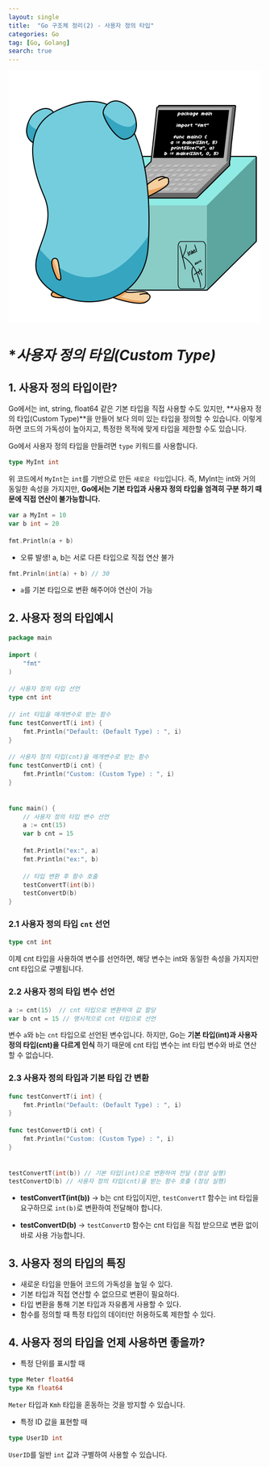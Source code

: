 ```yaml
---
layout: single
title:  "Go 구조체 정리(2) - 사용자 정의 타입"
categories: Go
tag: [Go, Golang]
search: true
---
```

![go-icon](/assets/images/golang.gif)

# **사용자 정의 타입(Custom Type)*

## **1. 사용자 정의 타입이란?** 

Go에서는 int, string, float64 같은 기본 타입을 직접 사용할 수도 있지만, **사용자 정의 타입(Custom Type)**을 만들어 보다 의미 있는 타입을 정의할 수 있습니다.
이렇게 하면 코드의 가독성이 높아지고, 특정한 목적에 맞게 타입을 제한할 수도 있습니다.

Go에서 사용자 정의 타입을 만들려면 `type` 키워드를 사용합니다.

```go 
type MyInt int 
```
위 코드에서 `MyInt`는 `int`를 기반으로 만든 `새로운 타입`입니다.
즉, MyInt는 int와 거의 동일한 속성을 가지지만, **Go에서는 기본 타입과 사용자 정의 타입을 엄격히 구분 하기 때문에 직접 연산이 불가능합니다.**

```go
var a MyInt = 10 
var b int = 20 

fmt.Println(a + b)
```
- 오류 발생! a, b는 서로 다른 타입으로 직접 연산 불가 

```go 
fmt.Prinln(int(a) + b) // 30 
```
- `a`를 기본 타입으로 변환 해주어야 연산이 가능 

## **2. 사용자 정의 타입예시** 

```go 
package main

import (
	"fmt"
)

// 사용자 정의 타입 선언
type cnt int 

// int 타입을 매개변수로 받는 함수
func testConvertT(i int) {
	fmt.Println("Default: (Default Type) : ", i)
}

// 사용자 정의 타입(cnt)을 매개변수로 받는 함수
func testConvertD(i cnt) {
	fmt.Println("Custom: (Custom Type) : ", i)
}


func main() {
	// 사용자 정의 타입 변수 선언
	a := cnt(15)  
	var b cnt = 15 

	fmt.Println("ex:", a)
	fmt.Println("ex:", b)

	// 타입 변환 후 함수 호출
	testConvertT(int(b)) 
	testConvertD(b) 
}
```
### **2.1 사용자 정의 타입 `cnt` 선언**
```go
type cnt int 
```

이제 cnt 타입을 사용하여 변수를 선언하면, 해당 변수는 int와 동일한 속성을 가지지만 cnt 타입으로 구별됩니다.

### **2.2 사용자 정의 타입 변수 선언**
```go
a := cnt(15)  // cnt 타입으로 변환하여 값 할당
var b cnt = 15 // 명시적으로 cnt 타입으로 선언
``` 

변수 `a`와 `b`는 `cnt` 타입으로 선언된 변수입니다.
하지만, Go는 **기본 타입(int)과 사용자 정의 타입(cnt)을 다르게 인식** 하기 때문에 cnt 타입 변수는 int 타입 변수와 바로 연산할 수 없습니다.

### **2.3 사용자 정의 타입과 기본 타입 간 변환**
```go
func testConvertT(i int) {
	fmt.Println("Default: (Default Type) : ", i)
}

func testConvertD(i cnt) {
	fmt.Println("Custom: (Custom Type) : ", i)
}


testConvertT(int(b)) // 기본 타입(int)으로 변환하여 전달 (정상 실행)
testConvertD(b) // 사용자 정의 타입(cnt)을 받는 함수 호출 (정상 실행)
```
- **testConvertT(int(b))**
→ b는 cnt 타입이지만, `testConvertT` 함수는 int 타입을 요구하므로 `int(b)`로 변환하여 전달해야 합니다.

- **testConvertD(b)**
→ `testConvertD` 함수는 cnt 타입을 직접 받으므로 변환 없이 바로 사용 가능합니다.


## **3. 사용자 정의 타입의 특징** 

- 새로운 타입을 만들어 코드의 가독성을 높일 수 있다.
- 기본 타입과 직접 연산할 수 없으므로 변환이 필요하다.
- 타입 변환을 통해 기본 타입과 자유롭게 사용할 수 있다.
- 함수를 정의할 때 특정 타입의 데이터만 허용하도록 제한할 수 있다.

## **4. 사용자 정의 타입을 언제 사용하면 좋을까?** 

- 특정 단위를 표시할 때 
```go 
type Meter float64
type Km float64
```
`Meter` 타입과 `Kmh` 타입을 혼동하는 것을 방지할 수 있습니다.

- 특정 ID 값을 표현할 때
```go
type UserID int 
```
`UserID`를 일반 `int` 값과 구별하여 사용할 수 있습니다.
